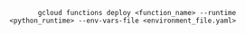     
           gcloud functions deploy <function_name> --runtime <python_runtime> --env-vars-file <environment_file.yaml>


